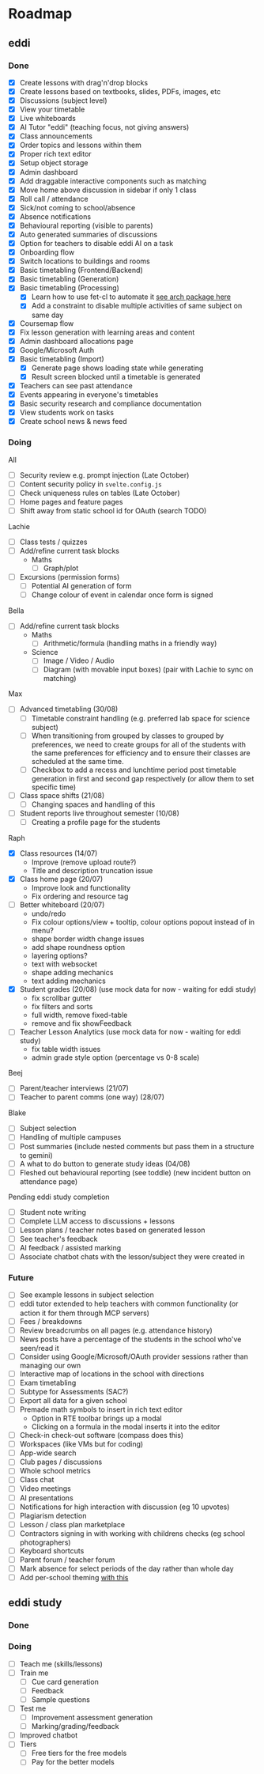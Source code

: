 # Roadmap

## eddi

### Done

- [x] Create lessons with drag'n'drop blocks
- [x] Create lessons based on textbooks, slides, PDFs, images, etc
- [x] Discussions (subject level)
- [x] View your timetable
- [x] Live whiteboards
- [x] AI Tutor "eddi" (teaching focus, not giving answers)
- [x] Class announcements
- [x] Order topics and lessons within them
- [x] Proper rich text editor
- [x] Setup object storage
- [x] Admin dashboard
- [x] Add draggable interactive components such as matching
- [x] Move home above discussion in sidebar if only 1 class
- [x] Roll call / attendance
- [x] Sick/not coming to school/absence
- [x] Absence notifications
- [x] Behavioural reporting (visible to parents)
- [x] Auto generated summaries of discussions
- [x] Option for teachers to disable eddi AI on a task
- [x] Onboarding flow
- [x] Switch locations to buildings and rooms
- [x] Basic timetabling (Frontend/Backend)
- [x] Basic timetabling (Generation)
- [x] Basic timetabling (Processing)
  - [x] Learn how to use fet-cl to automate it [see arch package here](https://aur.archlinux.org/packages/fet-timetabling)
  - [x] Add a constraint to disable multiple activities of same subject on same day
- [x] Coursemap flow
- [x] Fix lesson generation with learning areas and content
- [x] Admin dashboard allocations page
- [x] Google/Microsoft Auth
- [x] Basic timetabling (Import)
  - [x] Generate page shows loading state while generating
  - [x] Result screen blocked until a timetable is generated
- [x] Teachers can see past attendance
- [x] Events appearing in everyone's timetables
- [x] Basic security research and compliance documentation
- [x] View students work on tasks
- [x] Create school news & news feed

### Doing

All

- [ ] Security review e.g. prompt injection (Late October)
- [ ] Content security policy in `svelte.config.js`
- [ ] Check uniqueness rules on tables (Late October)
- [ ] Home pages and feature pages
- [ ] Shift away from static school id for OAuth (search TODO)

Lachie

- [ ] Class tests / quizzes
- [ ] Add/refine current task blocks
  - Maths
    - [ ] Graph/plot
- [ ] Excursions (permission forms)
  - [ ] Potential AI generation of form
  - [ ] Change colour of event in calendar once form is signed

Bella

- [ ] Add/refine current task blocks
  - Maths
    - [ ] Arithmetic/formula (handling maths in a friendly way)
  - Science
    - [ ] Image / Video / Audio
    - [ ] Diagram (with movable input boxes) (pair with Lachie to sync on matching)

Max

- [ ] Advanced timetabling (30/08)
  - [ ] Timetable constraint handling (e.g. preferred lab space for science subject)
  - [ ] When transitioning from grouped by classes to grouped by preferences, we need to create groups for all of the students with the same preferences for efficiency and to ensure their classes are scheduled at the same time.
  - [ ] Checkbox to add a recess and lunchtime period post timetable generation in first and second gap respectively (or allow them to set specific time)
- [ ] Class space shifts (21/08)
  - [ ] Changing spaces and handling of this
- [ ] Student reports live throughout semester (10/08)
  - [ ] Creating a profile page for the students

Raph

- [x] Class resources (14/07)
  - Improve (remove upload route?)
  - Title and description truncation issue
- [x] Class home page (20/07)
  - Improve look and functionality
  - Fix ordering and resource tag
- [ ] Better whiteboard (20/07)
  - undo/redo
  - Fix colour options/view + tooltip, colour options popout instead of in menu?
  - shape border width change issues
  - add shape roundness option
  - layering options?
  - text with websocket
  - shape adding mechanics
  - text adding mechanics
- [x] Student grades (20/08) (use mock data for now - waiting for eddi study)
  - fix scrollbar gutter
  - fix filters and sorts
  - full width, remove fixed-table
  - remove and fix showFeedback
- [ ] Teacher Lesson Analytics (use mock data for now - waiting for eddi study)
  - fix table width issues
  - admin grade style option (percentage vs 0-8 scale)

Beej

- [ ] Parent/teacher interviews (21/07)
- [ ] Teacher to parent comms (one way) (28/07)

Blake

- [ ] Subject selection
- [ ] Handling of multiple campuses
- [ ] Post summaries (include nested comments but pass them in a structure to gemini)
- [ ] A what to do button to generate study ideas (04/08)
- [ ] Fleshed out behavioural reporting (see toddle) (new incident button on attendance page)

Pending eddi study completion

- [ ] Student note writing
- [ ] Complete LLM access to discussions + lessons
- [ ] Lesson plans / teacher notes based on generated lesson
- [ ] See teacher's feedback
- [ ] AI feedback / assisted marking
- [ ] Associate chatbot chats with the lesson/subject they were created in

### Future

- [ ] See example lessons in subject selection
- [ ] eddi tutor extended to help teachers with common functionality (or action it for them through MCP servers)
- [ ] Fees / breakdowns
- [ ] Review breadcrumbs on all pages (e.g. attendance history)
- [ ] News posts have a percentage of the students in the school who've seen/read it
- [ ] Consider using Google/Microsoft/OAuth provider sessions rather than managing our own
- [ ] Interactive map of locations in the school with directions
- [ ] Exam timetabling
- [ ] Subtype for Assessments (SAC?)
- [ ] Export all data for a given school
- [ ] Premade math symbols to insert in rich text editor
  - Option in RTE toolbar brings up a modal
  - Clicking on a formula in the modal inserts it into the editor
- [ ] Check-in check-out software (compass does this)
- [ ] Workspaces (like VMs but for coding)
- [ ] App-wide search
- [ ] Club pages / discussions
- [ ] Whole school metrics
- [ ] Class chat
- [ ] Video meetings
- [ ] AI presentations
- [ ] Notifications for high interaction with discussion (eg 10 upvotes)
- [ ] Plagiarism detection
- [ ] Lesson / class plan marketplace
- [ ] Contractors signing in with working with childrens checks (eg school photographers)
- [ ] Keyboard shortcuts
- [ ] Parent forum / teacher forum
- [ ] Mark absence for select periods of the day rather than whole day
- [ ] Add per-school theming [with this](https://github.com/huntabyte/shadcn-svelte/discussions/1124)

## eddi study

### Done

### Doing

- [ ] Teach me (skills/lessons)
- [ ] Train me
  - [ ] Cue card generation
  - [ ] Feedback
  - [ ] Sample questions
- [ ] Test me
  - [ ] Improvement assessment generation
  - [ ] Marking/grading/feedback
- [ ] Improved chatbot
- [ ] Tiers
  - [ ] Free tiers for the free models
  - [ ] Pay for the better models
